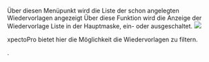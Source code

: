 Über diesen Menüpunkt wird die Liste der schon angelegten Wiedervorlagen angezeigt 
Über diese Funktion wird die Anzeige der Wiedervorlage Liste in der Hauptmaske, ein- oder ausgeschaltet. 
![](http://xpecto.github.io/docs/img/img_1427116206934.png)

xpectoPro bietet hier die Möglichkeit die Wiedervorlagen zu filtern.

.
